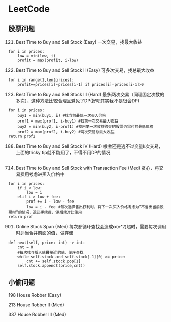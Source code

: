 # LeetCode

## 股票问题
121.	Best Time to Buy and Sell Stock (Easy)
一次交易，找最大收益
```python3
for i in prices:
    low = min(low, i)
    profit = max(profit, i-low)
```

122.	Best Time to Buy and Sell Stock II (Easy)
可多次交易，找总最大收益
```python3
for i in range(1,len(prices):
    profit+=prices[i]-prices[i-1] if prices[i]-prices[i-1]>0
```

123.  Best Time to Buy and Sell Stock III (Hard)
最多两次交易（同理固定次数的多次），这种方法比较合理且避免了DP(好吧其实我不是很会DP)
```python3
for i in prices:
    buy1 = min(buy1, i) #找当前最低一次买入价格
    prof1 = max(prof1, i-buy1) #找第一次交易最大收益
    buy2 = min(buy2, i-prof1) #找用第一次收益购买的股票仍需付的最低价格
    prof2 = max(prof2, i-buy2) #两次交易总最大收益
return prof2
```

188.  Best Time to Buy and Sell Stock IV (Hard)
嗷嗷还是逃不过变量k次交易，上面的tricky tip就不能用了，不得不用DP的情况
```python3

```

714.	Best Time to Buy and Sell Stock with Transaction Fee (Med)
贪心，将交易费用考虑进买入价格中
```python3
for i in prices:
    if i < low:
        low = i
    elif i > low + fee:
        prof += i - low - fee
        low = i - fee #每次选择售出获利时，将下一次买入价格考虑为“不售出当前股票时”的情况，退还手续费，供后续对比使用
return prof
```

901.	Online Stock Span (Med)
每次都循环查找会造成o(n^2)超时，需要每次调用时适当合并前面的值，做存储
```
def next(self, price: int) -> int:
    cnt = 0
    #每次找与插入值最接近的值，倒序查找
    while self.stock and self.stock[-1][0] >= price:
        cnt += self.stock.pop[1]
    self.stock.append((price,cnt))
```

## 小偷问题
198	House Robber (Easy)

213	House Robber II (Med)

337	House Robber III (Med)




